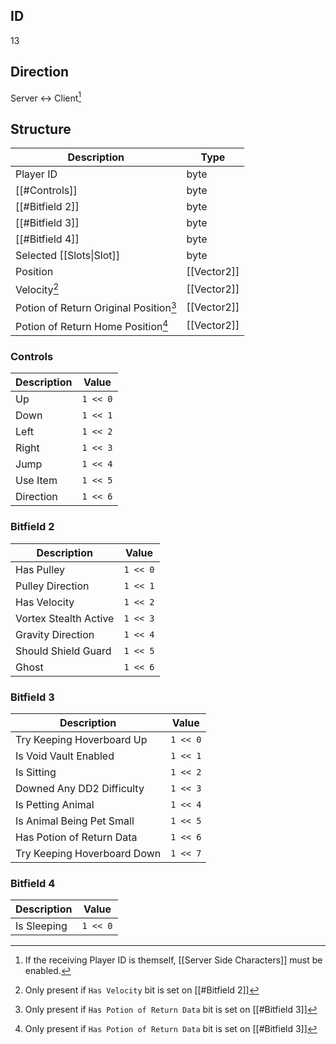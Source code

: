 ## ID
13

## Direction
Server <-> Client[^1]

## Structure
| Description                            | Type        |
|----------------------------------------|-------------|
| Player ID                              | byte        |
| [[#Controls]]                          | byte        |
| [[#Bitfield 2]]                        | byte        |
| [[#Bitfield 3]]                        | byte        |
| [[#Bitfield 4]]                        | byte        |
| Selected [[Slots\|Slot]]               | byte        |
| Position                               | [[Vector2]] |
| Velocity[^2]                           | [[Vector2]] |
| Potion of Return Original Position[^3] | [[Vector2]] |
| Potion of Return Home Position[^3]     | [[Vector2]] |

### Controls
| Description | Value    |
|-------------|----------|
| Up          | `1 << 0` |
| Down        | `1 << 1` |
| Left        | `1 << 2` |
| Right       | `1 << 3` |
| Jump        | `1 << 4` |
| Use Item    | `1 << 5` |
| Direction   | `1 << 6` |

### Bitfield 2
| Description           | Value    |
|-----------------------|----------|
| Has Pulley            | `1 << 0` |
| Pulley Direction      | `1 << 1` |
| Has Velocity          | `1 << 2` |
| Vortex Stealth Active | `1 << 3` |
| Gravity Direction     | `1 << 4` |
| Should Shield Guard   | `1 << 5` |
| Ghost                 | `1 << 6` |

### Bitfield 3
| Description                 | Value    |
|-----------------------------|----------|
| Try Keeping Hoverboard Up   | `1 << 0` |
| Is Void Vault Enabled       | `1 << 1` |
| Is Sitting                  | `1 << 2` |
| Downed Any DD2 Difficulty   | `1 << 3` |
| Is Petting Animal           | `1 << 4` |
| Is Animal Being Pet Small   | `1 << 5` |
| Has Potion of Return Data   | `1 << 6` |
| Try Keeping Hoverboard Down | `1 << 7` |

### Bitfield 4
| Description | Value    |
|-------------|----------|
| Is Sleeping | `1 << 0` |

[^1]: If the receiving Player ID is themself, [[Server Side Characters]] must be enabled.
[^2]: Only present if `Has Velocity` bit is set on [[#Bitfield 2]]
[^3]: Only present if `Has Potion of Return Data` bit is set on [[#Bitfield 3]]